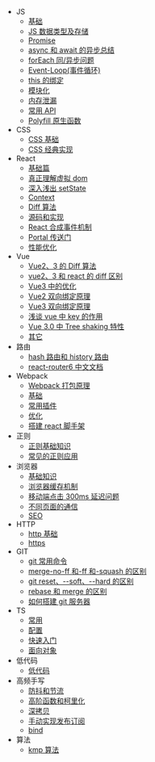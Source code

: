 - JS
  - [基础](docs/JS/基础.md)
  - [JS 数据类型及存储](docs/JS/JS数据类型及存储.md)
  - [Promise](docs/JS/Promise.md)
  - [async 和 await 的异步总结](docs/JS/async和await的异步总结.md)
  - [forEach 同/异步问题](docs/JS/forEach同、异步问题.md)
  - [Event-Loop(事件循环)](docs/JS/Event-Loop.md)
  - [this 的绑定](docs/JS/this的绑定.md)
  - [模块化](docs/JS/模块化.md)
  - [内存泄漏](docs/JS/内存泄漏.md)
  - [常用 API](docs/JS/常用API.md)
  - [Polyfill 原生函数](docs/JS/Polyfill原生函数.md)
- CSS
  - [CSS 基础](docs/CSS/CSS基础.md)
  - [CSS 经典实现](docs/CSS/CSS实现.md)
- React
  - [基础篇](docs/React/基础篇.md)
  - [真正理解虚拟 dom](docs/React/真正理解虚拟dom.md)
  - [深入浅出 setState](docs/React/深入浅出setState.md)
  - [Context](docs/React/Context使用.md)
  - [Diff 算法](docs/React/Diff算法.md)
  - [源码和实现](docs/React/源码和实现.md)
  - [React 合成事件机制](docs/React/React合成事件机制.md)
  - [Portal 传送门](docs/React/Portal传送门.md)
  - [性能优化](docs/React/性能优化.md)
- Vue
  - [Vue2、3 的 Diff 算法](docs/Vue/Vue2、3的Diff算法.md)
  - [vue2、3 和 react 的 diff 区别](docs/Vue/vue2、vue3和react的diff算法区别.md)
  - [Vue3 中的优化](docs/Vue/Vue3中的优化.md)
  - [Vue2 双向绑定原理](docs/Vue/双向绑定原理.md)
  - [Vue3 双向绑定原理](docs/Vue/Vue3双向绑定原理.md)
  - [浅谈 vue 中 key 的作用](docs/Vue/浅谈vue中key的作用.md)
  - [Vue 3.0 中 Tree shaking 特性](docs/Vue/Vue3.0中Tree-shaking特性.md)
  - [其它](docs/Vue/其它.md)
- 路由
  - [hash 路由和 history 路由](docs/路由/hash路由和history路由.md)
  - [react-router6 中文文档](docs/路由/react-router6中文文档.md)
- Webpack
  - [Webpack 打包原理](docs/webpack/打包原理.md)
  - [基础](docs/webpack/基础.md)
  - [常用插件](docs/webpack/常用插件.md)
  - [优化](docs/webpack/优化.md)
  - [搭建 react 脚手架](docs/webpack/搭建react-cli脚手架.md)
- 正则
  - [正则基础知识](docs/正则/正则基础知识.md)
  - [常见的正则应用](docs/正则/常见的正则应用.md)
- 浏览器
  - [基础知识](docs/浏览器/基础.md)
  - [浏览器缓存机制](docs/浏览器/浏览器缓存机制.md)
  - [移动端点击 300ms 延迟问题](docs/浏览器/移动端点击300ms延迟问题和解决.md)
  - [不同页面的通信](docs/浏览器/不同页面的通信.md)
  - [SEO](docs/浏览器/SEO.md)
- HTTP
  - [http 基础](docs/HTTP/http基础.md)
  - [https](docs/HTTP/https.md)
- GIT
  - [git 常用命令](docs/git/git常用命令.md)
  - [merge-no-ff 和-ff 和-squash 的区别](docs/git/merge-no-ff和-ff和-squash的区别.md)
  - [git reset、--soft、--hard 的区别](docs/git/git的reset区别.md)
  - [rebase 和 merge 的区别](docs/git/rebase和merge的区别.md)
  - [如何搭建 git 服务器](docs/git/如何搭建git服务器.md)
- TS
  - [常用](docs/TS/常用.md)
  - [配置](docs/TS/配置.md)
  - [快速入门](docs/TS/快速入门.md)
  - [面向对象](docs/TS/面向对象.md)
- 低代码
  - [低代码](docs/低代码/低代码技术.md)   
- 高频手写
  - [防抖和节流](docs/高频手写/防抖和节流.md)
  - [高阶函数和柯里化](docs/高频手写/高阶函数和柯里化.md)
  - [深拷贝](docs/高频手写/深拷贝.md)
  - [手动实现发布订阅](docs/高频手写/手动实现发布订阅.md)
  - [bind](docs/高频手写/bind.md)
- 算法
  - [kmp 算法](docs/算法/kmp算法.md)  
